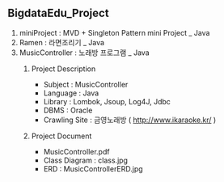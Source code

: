 ## BigdataEdu_Project
1. miniProject : MVD + Singleton Pattern mini Project _ Java
2. Ramen : 라면조리기 _ Java
3. MusicController : 노래방 프로그램 _ Java
   1) Project Description      
      - Subject : MusicController  
      - Language : Java  
      - Library : Lombok, Jsoup, Log4J, Jdbc  
      - DBMS : Oracle  
      - Crawling Site : 금영노래방 ( http://www.ikaraoke.kr/ )  
  
   2) Project Document     
      - MusicController.pdf  
      - Class Diagram : class.jpg  
      - ERD : MusicControllerERD.jpg
